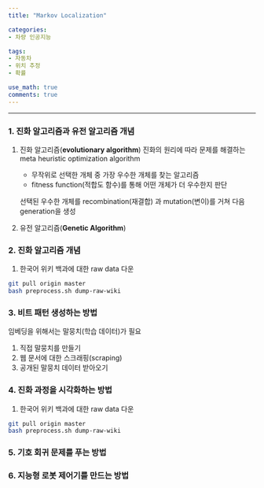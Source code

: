 ```yaml
---
title: "Markov Localization"

categories:
- 차량 인공지능

tags:
- 자동차
- 위치 추정
- 확률

use_math: true
comments: true
---
```


***
### 1. 진화 알고리즘과 유전 알고리즘 개념
1. 진화 알고리즘(__evolutionary algorithm__) 
    진화의 원리에 따라 문제를 해결하는 meta heuristic optimization algorithm
    - 무작위로 선택한 개체 중 가장 우수한 개체를 찾는 알고리즘
    - fitness function(적합도 함수)를 통해 어떤 개체가 더 우수한지 판단

    선택된 우수한 개체를 recombination(재결합) 과 mutation(변이)를 거쳐 다음 generation을 생성
2. 유전 알고리즘(__Genetic Algorithm__)
    

### 2. 진화 알고리즘 개념
1. 한국어 위키 백과에 대한 raw data 다운
```bash 
git pull origin master
bash preprocess.sh dump-raw-wiki
```
### 3. 비트 패턴 생성하는 방법
임베딩을 위해서는 말뭉치(학습 데이터)가 필요
1. 직접 말뭉치를 만들기
2. 웹 문서에 대한 스크래핑(scraping)
3. 공개된 말뭉치 데이터 받아오기

### 4. 진화 과정을 시각화하는 방법
1. 한국어 위키 백과에 대한 raw data 다운
```bash 
git pull origin master
bash preprocess.sh dump-raw-wiki
```
### 5. 기호 회귀 문제를 푸는 방법

### 6. 지능형 로봇 제어기를 만드는 방법